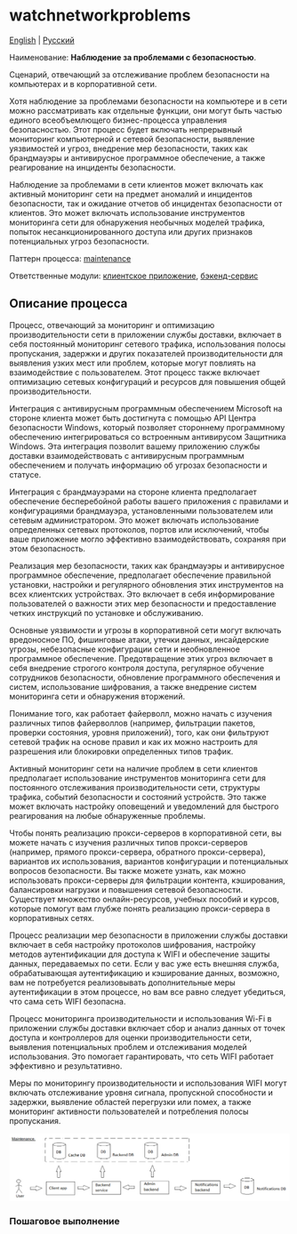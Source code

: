 # watchnetworkproblems

[English](watchnetworkproblems.md) | [Русский](watchnetworkproblems.ru.md)

Наименование: **Наблюдение за проблемами с безопасностью**.

Сценарий, отвечающий за отслеживание проблем безопасности на компьютерах и в корпоративной сети.

Хотя наблюдение за проблемами безопасности на компьютере и в сети можно рассматривать как отдельные функции, они могут быть частью единого всеобъемлющего бизнес-процесса управления безопасностью.
Этот процесс будет включать непрерывный мониторинг компьютерной и сетевой безопасности, выявление уязвимостей и угроз, внедрение мер безопасности, таких как брандмауэры и антивирусное программное обеспечение, а также реагирование на инциденты безопасности.

Наблюдение за проблемами в сети клиентов может включать как активный мониторинг сети на предмет аномалий и инцидентов безопасности, так и ожидание отчетов об инцидентах безопасности от клиентов. Это может включать использование инструментов мониторинга сети для обнаружения необычных моделей трафика, попыток несанкционированного доступа или других признаков потенциальных угроз безопасности.

Паттерн процесса: [maintenance](../../processpatterns/maintenance.ru.md)

Ответственные модули: [клиентское приложение](../../frontend/adminclient.ru.md), [бэкенд-сервис](../../backend/adminbackend.ru.md)

## Описание процесса

Процесс, отвечающий за мониторинг и оптимизацию производительности сети в приложении службы доставки, включает в себя постоянный мониторинг сетевого трафика, использования полосы пропускания, задержки и других показателей производительности для выявления узких мест или проблем, которые могут повлиять на взаимодействие с пользователем. Этот процесс также включает оптимизацию сетевых конфигураций и ресурсов для повышения общей производительности.

Интеграция с антивирусным программным обеспечением Microsoft на стороне клиента может быть достигнута с помощью API Центра безопасности Windows, который позволяет стороннему программному обеспечению интегрироваться со встроенным антивирусом Защитника Windows. Эта интеграция позволит вашему приложению службы доставки взаимодействовать с антивирусным программным обеспечением и получать информацию об угрозах безопасности и статусе.

Интеграция с брандмауэрами на стороне клиента предполагает обеспечение бесперебойной работы вашего приложения с правилами и конфигурациями брандмауэра, установленными пользователем или сетевым администратором. Это может включать использование определенных сетевых протоколов, портов или исключений, чтобы ваше приложение могло эффективно взаимодействовать, сохраняя при этом безопасность.

Реализация мер безопасности, таких как брандмауэры и антивирусное программное обеспечение, предполагает обеспечение правильной установки, настройки и регулярного обновления этих инструментов на всех клиентских устройствах. Это включает в себя информирование пользователей о важности этих мер безопасности и предоставление четких инструкций по установке и обслуживанию.

Основные уязвимости и угрозы в корпоративной сети могут включать вредоносное ПО, фишинговые атаки, утечки данных, инсайдерские угрозы, небезопасные конфигурации сети и необновленное программное обеспечение. Предотвращение этих угроз включает в себя внедрение строгого контроля доступа, регулярное обучение сотрудников безопасности, обновление программного обеспечения и систем, использование шифрования, а также внедрение систем мониторинга сети и обнаружения вторжений.

Понимание того, как работает файерволл, можно начать с изучения различных типов файерволлов (например, фильтрации пакетов, проверки состояния, уровня приложений), того, как они фильтруют сетевой трафик на основе правил и как их можно настроить для разрешения или блокировки определенных типов трафик.

Активный мониторинг сети на наличие проблем в сети клиентов предполагает использование инструментов мониторинга сети для постоянного отслеживания производительности сети, структуры трафика, событий безопасности и состояний устройств. Это также может включать настройку оповещений и уведомлений для быстрого реагирования на любые обнаруженные проблемы.

Чтобы понять реализацию прокси-серверов в корпоративной сети, вы можете начать с изучения различных типов прокси-серверов (например, прямого прокси-сервера, обратного прокси-сервера), вариантов их использования, вариантов конфигурации и потенциальных вопросов безопасности. Вы также можете узнать, как можно использовать прокси-серверы для фильтрации контента, кэширования, балансировки нагрузки и повышения сетевой безопасности. Существует множество онлайн-ресурсов, учебных пособий и курсов, которые помогут вам глубже понять реализацию прокси-сервера в корпоративных сетях.

Процесс реализации мер безопасности в приложении службы доставки включает в себя настройку протоколов шифрования, настройку методов аутентификации для доступа к WIFI и обеспечение защиты данных, передаваемых по сети. Если у вас уже есть внешняя служба, обрабатывающая аутентификацию и кэширование данных, возможно, вам не потребуется реализовывать дополнительные меры аутентификации в этом процессе, но вам все равно следует убедиться, что сама сеть WIFI безопасна.

Процесс мониторинга производительности и использования Wi-Fi в приложении службы доставки включает сбор и анализ данных от точек доступа и контроллеров для оценки производительности сети, выявления потенциальных проблем и отслеживания моделей использования. Это помогает гарантировать, что сеть WIFI работает эффективно и результативно.

Меры по мониторингу производительности и использования WIFI могут включать отслеживание уровня сигнала, пропускной способности и задержки, выявление областей перегрузки или помех, а также мониторинг активности пользователей и потребления полосы пропускания.

![maintenance_overall](../../img/maintenance_overall.png)

### Пошаговое выполнение
